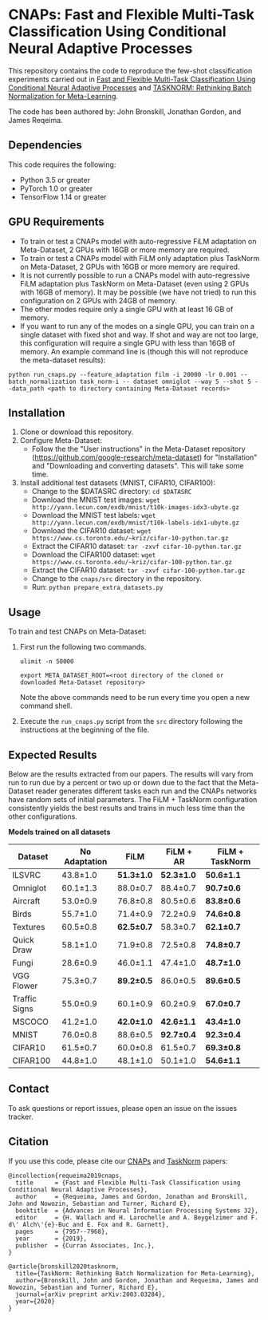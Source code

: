 # CNAPs: Fast and Flexible Multi-Task Classification Using Conditional Neural Adaptive Processes
This repository contains the code to reproduce the few-shot classification experiments carried out in
[Fast and Flexible Multi-Task Classification Using Conditional Neural Adaptive Processes](https://arxiv.org/abs/1906.07697)
and [TASKNORM: Rethinking Batch Normalization for Meta-Learning](https://arxiv.org/pdf/2003.03284.pdf).

The code has been authored by: John Bronskill, Jonathan Gordon, and James Reqeima.

## Dependencies
This code requires the following:
* Python 3.5 or greater
* PyTorch 1.0 or greater
* TensorFlow 1.14 or greater

## GPU Requirements
* To train or test a CNAPs model with auto-regressive FiLM adaptation on Meta-Dataset, 2 GPUs with 16GB or more memory
are required.
* To train or test a CNAPs model with FiLM only adaptation plus TaskNorm on Meta-Dataset, 2 GPUs with 16GB or more memory
are required.
* It is not currently possible to run a CNAPs model with auto-regressive FiLM adaptation plus TaskNorm on Meta-Dataset
(even using 2 GPUs with 16GB of memory). It may be possible (we have not tried) to run this configuration on 2 GPUs with
24GB of memory.
* The other modes require only a single GPU with at least 16 GB of memory.
* If you want to run any of the modes on a single GPU, you can train on a single dataset with fixed shot and way.
If shot and way are not too large, this configuration will require a single GPU with less than 16GB of memory.
An example command line is (though this will not reproduce the meta-dataset results):

```python run_cnaps.py --feature_adaptation film -i 20000 -lr 0.001 --batch_normalization task_norm-i -- dataset omniglot --way 5 --shot 5 --data_path <path to directory containing Meta-Dataset records>```

## Installation
1. Clone or download this repository.
2. Configure Meta-Dataset:
    * Follow the the "User instructions" in the Meta-Dataset repository (https://github.com/google-research/meta-dataset)
    for "Installation" and "Downloading and converting datasets". This will take some time.
3. Install additional test datasets (MNIST, CIFAR10, CIFAR100):
    * Change to the $DATASRC directory: ```cd $DATASRC```
    * Download the MNIST test images: ```wget http://yann.lecun.com/exdb/mnist/t10k-images-idx3-ubyte.gz```
    * Download the MNIST test labels: ```wget http://yann.lecun.com/exdb/mnist/t10k-labels-idx1-ubyte.gz```
    * Download the CIFAR10 dataset: ```wget https://www.cs.toronto.edu/~kriz/cifar-10-python.tar.gz```
    * Extract the CIFAR10 dataset: ```tar -zxvf cifar-10-python.tar.gz```
    * Download the CIFAR100 dataset: ```wget https://www.cs.toronto.edu/~kriz/cifar-100-python.tar.gz```
    * Extract the CIFAR10 dataset: ```tar -zxvf cifar-100-python.tar.gz```
    * Change to the ```cnaps/src``` directory in the repository.
    * Run: ```python prepare_extra_datasets.py```

## Usage
To train and test CNAPs on Meta-Dataset:

1. First run the following two commands.
    
    ```ulimit -n 50000```

    ```export META_DATASET_ROOT=<root directory of the cloned or downloaded Meta-Dataset repository>```
    
    Note the above commands need to be run every time you open a new command shell.
    
2. Execute the ```run_cnaps.py``` script from the ```src``` directory following the instructions at the beginning
of the file.

## Expected Results
Below are the results extracted from our papers. The results will vary from run to run due by a percent or two up or 
down due to the fact that the Meta-Dataset reader generates different tasks each run and the CNAPs networks have random
sets of initial parameters. The FiLM + TaskNorm configuration consistently yields the best results and trains in much
less time than the other configurations.

**Models trained on all datasets**

| Dataset       | No Adaptation | FiLM         | FiLM + AR     | FiLM + TaskNorm |
| ---           | ---           | ---          | ---           | ---             |
| ILSVRC        | 43.8±1.0      | **51.3±1.0** | **52.3±1.0**  | **50.6±1.1** |
| Omniglot      | 60.1±1.3      | 88.0±0.7     | 88.4±0.7      | **90.7±0.6** |
| Aircraft      | 53.0±0.9      | 76.8±0.8     | 80.5±0.6      | **83.8±0.6** |
| Birds         | 55.7±1.0      | 71.4±0.9     | 72.2±0.9      | **74.6±0.8** |
| Textures      | 60.5±0.8      | **62.5±0.7** | 58.3±0.7      | **62.1±0.7** |
| Quick Draw    | 58.1±1.0      | 71.9±0.8     | 72.5±0.8      | **74.8±0.7** |
| Fungi         | 28.6±0.9      | 46.0±1.1     | 47.4±1.0      | **48.7±1.0** |
| VGG Flower    | 75.3±0.7      | **89.2±0.5** | 86.0±0.5      | **89.6±0.5** |
| Traffic Signs | 55.0±0.9      | 60.1±0.9     | 60.2±0.9      | **67.0±0.7** |
| MSCOCO        | 41.2±1.0      | **42.0±1.0** | **42.6±1.1**  | **43.4±1.0** |
| MNIST         | 76.0±0.8      | 88.6±0.5     | **92.7±0.4**  | **92.3±0.4** |
| CIFAR10       | 61.5±0.7      | 60.0±0.8     | 61.5±0.7      | **69.3±0.8** |
| CIFAR100      | 44.8±1.0      | 48.1±1.0     | 50.1±1.0      | **54.6±1.1** |

## Contact
To ask questions or report issues, please open an issue on the issues tracker.

## Citation
If you use this code, please cite our [CNAPs](https://arxiv.org/abs/1906.07697) and [TaskNorm](https://arxiv.org/pdf/2003.03284.pdf) papers:
```
@incollection{requeima2019cnaps,
  title      = {Fast and Flexible Multi-Task Classification using Conditional Neural Adaptive Processes},
  author     = {Requeima, James and Gordon, Jonathan and Bronskill, John and Nowozin, Sebastian and Turner, Richard E},
  booktitle  = {Advances in Neural Information Processing Systems 32},
  editor     = {H. Wallach and H. Larochelle and A. Beygelzimer and F. d\' Alch\'{e}-Buc and E. Fox and R. Garnett},
  pages      = {7957--7968},
  year       = {2019},
  publisher  = {Curran Associates, Inc.},
}

@article{bronskill2020tasknorm,
  title={TaskNorm: Rethinking Batch Normalization for Meta-Learning},
  author={Bronskill, John and Gordon, Jonathan and Requeima, James and Nowozin, Sebastian and Turner, Richard E},
  journal={arXiv preprint arXiv:2003.03284},
  year={2020}
}
```
